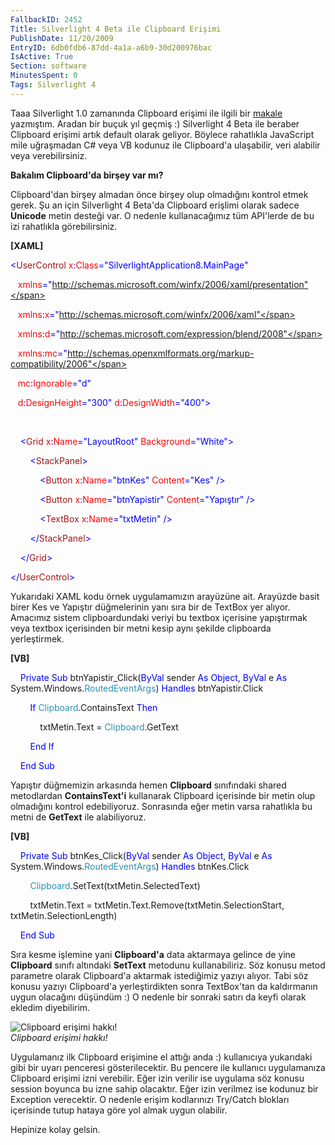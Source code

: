 ```yaml
---
FallbackID: 2452
Title: Silverlight 4 Beta ile Clipboard Erişimi
PublishDate: 11/20/2009
EntryID: 6db0fdb6-87dd-4a1a-a6b9-30d200976bac
IsActive: True
Section: software
MinutesSpent: 0
Tags: Silverlight 4
---
```

Taaa Silverlight 1.0 zamanında Clipboard erişimi ile ilgili bir
[makale](http://daron.yondem.com/tr/post/5cc7deaf-3c67-4afb-8431-d13959c57062)
yazmıştım. Aradan bir buçuk yıl geçmiş :) Silverlight 4 Beta ile beraber
Clipboard erişimi artık default olarak geliyor. Böylece rahatlıkla
JavaScript mile uğraşmadan C\# veya VB kodunuz ile Clipboard'a
ulaşabilir, veri alabilir veya verebilirsiniz.

**Bakalım Clipboard'da birşey var mı?**

Clipboard'dan birşey almadan önce birşey olup olmadığını kontrol etmek
gerek. Şu an için Silverlight 4 Beta'da Clipboard erişlimi olarak sadece
**Unicode** metin desteği var. O nedenle kullanacağımız tüm API'lerde de
bu izi rahatlıkla görebilirsiniz.

**[XAML]**

<span style="color: blue;">\<</span><span
style="color: #a31515;">UserControl</span><span style="color: red;">
x</span><span style="color: blue;">:</span><span
style="color: red;">Class</span><span
style="color: blue;">="SilverlightApplication8.MainPage"</span>

   <span style="color: red;"> xmlns</span><span
style="color: blue;">="http://schemas.microsoft.com/winfx/2006/xaml/presentation"</span>

   <span style="color: red;"> xmlns</span><span
style="color: blue;">:</span><span style="color: red;">x</span><span
style="color: blue;">="http://schemas.microsoft.com/winfx/2006/xaml"</span>

   <span style="color: red;"> xmlns</span><span
style="color: blue;">:</span><span style="color: red;">d</span><span
style="color: blue;">="http://schemas.microsoft.com/expression/blend/2008"</span>

   <span style="color: red;"> xmlns</span><span
style="color: blue;">:</span><span style="color: red;">mc</span><span
style="color: blue;">="http://schemas.openxmlformats.org/markup-compatibility/2006"</span>

   <span style="color: red;"> mc</span><span
style="color: blue;">:</span><span
style="color: red;">Ignorable</span><span
style="color: blue;">="d"</span>

   <span style="color: red;"> d</span><span
style="color: blue;">:</span><span
style="color: red;">DesignHeight</span><span
style="color: blue;">="300"</span><span style="color: red;">
d</span><span style="color: blue;">:</span><span
style="color: red;">DesignWidth</span><span
style="color: blue;">="400"\></span>

 

<span style="color: #a31515;">    </span><span
style="color: blue;">\<</span><span
style="color: #a31515;">Grid</span><span style="color: red;">
x</span><span style="color: blue;">:</span><span
style="color: red;">Name</span><span
style="color: blue;">="LayoutRoot"</span><span style="color: red;">
Background</span><span style="color: blue;">="White"\></span>

<span style="color: #a31515;">        </span><span
style="color: blue;">\<</span><span
style="color: #a31515;">StackPanel</span><span
style="color: blue;">\></span>

<span style="color: #a31515;">            </span><span
style="color: blue;">\<</span><span
style="color: #a31515;">Button</span><span style="color: red;">
x</span><span style="color: blue;">:</span><span
style="color: red;">Name</span><span
style="color: blue;">="btnKes"</span><span style="color: red;">
Content</span><span style="color: blue;">="Kes" /\></span>

<span style="color: #a31515;">            </span><span
style="color: blue;">\<</span><span
style="color: #a31515;">Button</span><span style="color: red;">
x</span><span style="color: blue;">:</span><span
style="color: red;">Name</span><span
style="color: blue;">="btnYapistir"</span><span style="color: red;">
Content</span><span style="color: blue;">="Yapıştır" /\></span>

<span style="color: #a31515;">            </span><span
style="color: blue;">\<</span><span
style="color: #a31515;">TextBox</span><span style="color: red;">
x</span><span style="color: blue;">:</span><span
style="color: red;">Name</span><span style="color: blue;">="txtMetin"
/\></span>

<span style="color: #a31515;">        </span><span
style="color: blue;">\</</span><span
style="color: #a31515;">StackPanel</span><span
style="color: blue;">\></span>

<span style="color: #a31515;">    </span><span
style="color: blue;">\</</span><span
style="color: #a31515;">Grid</span><span style="color: blue;">\></span>

<span style="color: blue;">\</</span><span
style="color: #a31515;">UserControl</span><span
style="color: blue;">\></span>

Yukarıdaki XAML kodu örnek uygulamamızın arayüzüne ait. Arayüzde basit
birer Kes ve Yapıştır düğmelerinin yanı sıra bir de TextBox yer alıyor.
Amacımız sistem clipboardundaki veriyi bu textbox içerisine yapıştırmak
veya textbox içerisinden bir metni kesip aynı şekilde clipboarda
yerleştirmek.

**[VB]**

    <span style="color: blue;">Private</span> <span
style="color: blue;">Sub</span> btnYapistir\_Click(<span
style="color: blue;">ByVal</span> sender <span
style="color: blue;">As</span> <span style="color: blue;">Object</span>,
<span style="color: blue;">ByVal</span> e <span
style="color: blue;">As</span> System.Windows.<span
style="color: #2b91af;">RoutedEventArgs</span>) <span
style="color: blue;">Handles</span> btnYapistir.Click

        <span style="color: blue;">If</span> <span
style="color: #2b91af;">Clipboard</span>.ContainsText <span
style="color: blue;">Then</span>

            txtMetin.Text = <span
style="color: #2b91af;">Clipboard</span>.GetText

        <span style="color: blue;">End</span> <span
style="color: blue;">If</span>

    <span style="color: blue;">End</span> <span
style="color: blue;">Sub</span>

Yapıştır düğmemizin arkasında hemen **Clipboard** sınıfındaki shared
metodlardan **ContainsText'i** kullanarak Clipboard içerisinde bir metin
olup olmadığını kontrol edebiliyoruz. Sonrasında eğer metin varsa
rahatlıkla bu metni de **GetText** ile alabiliyoruz.

**[VB]**

    <span style="color: blue;">Private</span> <span
style="color: blue;">Sub</span> btnKes\_Click(<span
style="color: blue;">ByVal</span> sender <span
style="color: blue;">As</span> <span style="color: blue;">Object</span>,
<span style="color: blue;">ByVal</span> e <span
style="color: blue;">As</span> System.Windows.<span
style="color: #2b91af;">RoutedEventArgs</span>) <span
style="color: blue;">Handles</span> btnKes.Click

        <span
style="color: #2b91af;">Clipboard</span>.SetText(txtMetin.SelectedText)

        txtMetin.Text = txtMetin.Text.Remove(txtMetin.SelectionStart,
txtMetin.SelectionLength)

    <span style="color: blue;">End</span> <span
style="color: blue;">Sub</span>

Sıra kesme işlemine yani **Clipboard'a** data aktarmaya gelince de yine
**Clipboard** sınıfı altındaki **SetText** metodunu kullanabiliriz. Söz
konusu metod parametre olarak Clipboard'a aktarmak istediğimiz yazıyı
alıyor. Tabi söz konusu yazıyı Clipboard'a yerleştirdikten sonra
TextBox'tan da kaldırmanın uygun olacağını düşündüm :) O nedenle bir
sonraki satırı da keyfi olarak ekledim diyebilirim.

![Clipboard erişimi
hakkı!](http://cdn.daron.yondem.com/assets/2452/19112009_1.png)\
*Clipboard erişimi hakkı!*

Uygulamanız ilk Clipboard erişimine el attığı anda :) kullanıcıya
yukarıdaki gibi bir uyarı penceresi gösterilecektir. Bu pencere ile
kullanıcı uygulamanıza Clipboard erişimi izni verebilir. Eğer izin
verilir ise uygulama söz konusu session boyunca bu izne sahip olacaktır.
Eğer izin verilmez ise kodunuz bir Exception verecektir. O nedenle
erişim kodlarınızı Try/Catch blokları içerisinde tutup hataya göre yol
almak uygun olabilir.

Hepinize kolay gelsin.


